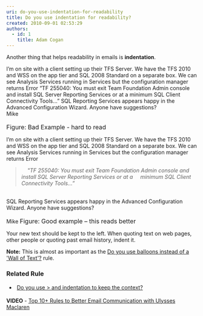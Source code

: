 ```yaml
---
uri: do-you-use-indentation-for-readability
title: Do you use indentation for readability?
created: 2010-09-01 02:53:29
authors:
  - id: 1
    title: Adam Cogan
---
```





<span class='intro'> ​Another thing that helps readability in emails is <strong>indentation</strong>. 
 </span>

<font class="ms-rteCustom-GreyBox">I’m on site with a client setting up their TFS Server. We have the TFS 2010 and WSS on the app tier and SQL 2008 Standard on a separate box. We can see Analysis Services running in Services but the configuration manager returns Error “TF 255040&#58; You must exit Team Foundation Admin console and install SQL Server Reporting Services or at a minimum SQL Client Connectivity Tools…” SQL Reporting Services appears happy in the Advanced Configuration Wizard. Anyone have suggestions? 
   <br>Mike<br></font><br><font class="ms-rteCustom-FigureBad" size="+0">Figure&#58; Bad Example - hard to read </font>
<font class="ms-rteCustom-GreyBox"> 
   <p>I’m on site with a client setting up their TFS Server. We have the TFS 2010 and WSS on the app tier and SQL 2008 Standard on a separate box. We can see Analysis Services running in Services but the configuration manager returns Error&#160;</p> 
   <blockquote dir="ltr" style="margin-right&#58;0px;">
      <em>&#160; &#160; &quot;TF 255040&#58; You must exit Team Foundation Admin console and install SQL Server Reporting Services or at a &#160; &#160; minimum SQL Client Connectivity Tools…”</em><br></blockquote> 
   <br>SQL Reporting Services appears happy in the Advanced Configuration Wizard. Anyone have suggestions?<br><br>Mike</font> 
<font class="ms-rteCustom-FigureGood" size="+0">Figure&#58; Good example – this reads&#160;better</font>
<p>Your new text should be kept to the left. When quoting text on web pages, other people or quoting past email history, indent it.</p><p>
   <strong>Note&#58;</strong> This is almost as important as the 
   <a href="/Pages/HowToUseBalloons.aspx">Do you use balloons instead of a 'Wall of Text'?</a> rule.</p><h3 class="ssw15-rteElement-H3">Related Rule ​<br></h3><p></p><ul><li>
      <span style="line-height&#58;1.6;">&#160;</span><a href="/Pages/KeeptheContext.aspx" style="line-height&#58;1.6;">Do&#160;you use &gt; and indentation to keep the context?</a><br></li></ul>
<strong>VIDEO</strong>&#160;-&#160;<a href="https&#58;//www.youtube.com/watch?v=LAqRokqq4jI">Top 10+&#160;Rules to Better Email Communication with Ulysses Maclaren</a> ​


